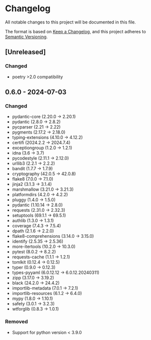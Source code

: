 <!-- markdownlint-configure-file { "MD024": false } -->
# Changelog

All notable changes to this project will be documented in this file.

The format is based on [Keep a Changelog](https://keepachangelog.com/en/1.1.0/),
and this project adheres to [Semantic Versioning](https://semver.org/spec/v2.0.0.html).

## [Unreleased]

### Changed

- poetry >2.0 compatibility


## 0.6.0 - 2024-07-03

### Changed

- pydantic-core (2.20.0 -> 2.20.1)
- pydantic (2.8.0 -> 2.8.2)
- pycparser (2.21 -> 2.22)
- pygments (2.17.2 -> 2.18.0)
- typing-extensions (4.10.0 -> 4.12.2)
- certifi (2024.2.2 -> 2024.7.4)
- exceptiongroup (1.2.0 -> 1.2.1)
- idna (3.6 -> 3.7)
- pycodestyle (2.11.1 -> 2.12.0)
- urllib3 (2.2.1 -> 2.2.2)
- bandit (1.7.7 -> 1.7.9)
- cryptography (42.0.5 -> 42.0.8)
- flake8 (7.0.0 -> 7.1.0)
- jinja2 (3.1.3 -> 3.1.4)
- marshmallow (3.21.0 -> 3.21.3)
- platformdirs (4.2.0 -> 4.2.2)
- pluggy (1.4.0 -> 1.5.0)
- pydantic (1.10.14 -> 2.8.0)
- requests (2.31.0 -> 2.32.3)
- setuptools (69.1.1 -> 69.5.1)
- authlib (1.3.0 -> 1.3.1)
- coverage (7.4.3 -> 7.5.4)
- dpath (2.1.6 -> 2.2.0)
- flake8-comprehensions (3.14.0 -> 3.15.0)
- identify (2.5.35 -> 2.5.36)
- more-itertools (10.2.0 -> 10.3.0)
- pytest (8.0.2 -> 8.2.2)
- requests-cache (1.1.1 -> 1.2.1)
- tomlkit (0.12.4 -> 0.12.5)
- typer (0.9.0 -> 0.12.3)
- types-pyyaml (6.0.12.12 -> 6.0.12.20240311)
- zipp (3.17.0 -> 3.19.2)
- black (24.2.0 -> 24.4.2)
- importlib-metadata (7.0.1 -> 7.2.1)
- importlib-resources (6.1.2 -> 6.4.0)
- mypy (1.8.0 -> 1.10.1)
- safety (3.0.1 -> 3.2.3)
- wtforglib (0.8.3 -> 1.0.1)

### Removed

- Support for python version < 3.9.0
